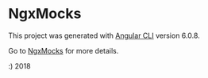 # NgxMocks

This project was generated with [Angular CLI](https://github.com/angular/angular-cli) version 6.0.8.

Go to [NgxMocks](https://www.npmjs.com/package/ngx-crud-mocks) for more details.


:) 2018